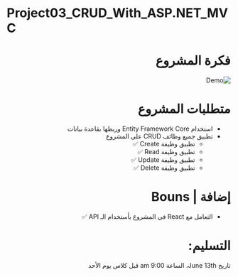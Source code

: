 # Project03_CRUD_With_ASP.NET_MVC

<div dir="rtl" align="right">



# فكرة المشروع 

![Demo](Demo.gif)
# متطلبات المشروع   
- استخدام Entity Framework Core وربطها بقاعدة بيانات
- تطبيق  جميع وظائف CRUD على المشروع
    - تطبيق وظيفة Create ✅
    - تطبيق وظيفة  Read  ✅
    - تطبيق وظيفة Update ✅
    - تطبيق وظيفة Delete ✅
# إضافة | Bouns 
- التعامل مع React في المشروع بأستخدام الـ API ✅



 # التسليم:

تاريخ June 13th، الساعة 9:00 am
قبل كلاس يوم الأحد 
    
</div>
